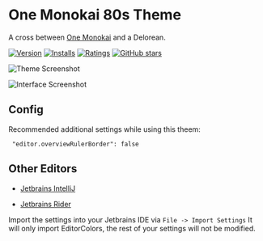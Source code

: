 # One Monokai 80s Theme

A cross between [One Monokai](https://github.com/azemoh/vscode-one-monokai) and a Delorean.

[![Version](https://vsmarketplacebadge.apphb.com/version/axiomaticstudios.one-monokai-80s.svg)](https://marketplace.visualstudio.com/items?itemName=axiomaticstudios.one-monokai-80s) [![Installs](https://vsmarketplacebadge.apphb.com/installs/axiomaticstudios.one-monokai-80s.svg)](https://marketplace.visualstudio.com/items?itemName=axiomaticstudios.one-monokai-80s) [![Ratings](https://vsmarketplacebadge.apphb.com/rating/axiomaticstudios.one-monokai-80s.svg)](https://marketplace.visualstudio.com/items?itemName=axiomaticstudios.one-monokai-80s) [![GitHub stars](https://img.shields.io/github/stars/marcelo-mason/vscode-one-monokai.svg?style=social&label=Star&maxAge=2592000)](https://github.com/marcelo-mason/vscode-one-monokai)

![Theme Screenshot](screenshot-v0.0.1.jpg)

![Interface Screenshot](interface.png)

## Config

Recommended additional settings while using this theem:

` "editor.overviewRulerBorder": false`

## Other Editors

- [Jetbrains IntelliJ](https://github.com/marcelo-mason/one-monokai-80s/blob/master/Jetbrains/IntelliJEditorColors.jar)

- [Jetbrains Rider](https://github.com/marcelo-mason/one-monokai-80s/blob/master/Jetbrains/RiderEditorColors.jar)

Import the settings into your Jetbrains IDE via `File -> Import Settings` It will only import EditorColors, the rest of your settings will not be modified.
